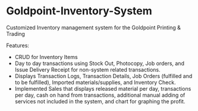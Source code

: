 # Goldpoint-Inventory-System
Customized Inventory management system for the Goldpoint Printing & Trading

Features:

  * CRUD for Inventory Items
  * Day to day transactions using Stock Out, Photocopy, Job orders, and Issue Delivery Receipt for non-system related transactions.
  * Displays Transaction Logs, Transaction Details, Job Orders (fulfilled and to be fulfilled), Imported materials/supplies, and Inventory Check.
  * Implemented Sales that displays released material per day, transactions per day, cash on hand from transactions, additional manual adding of services not included in the system, and chart for graphing the profit.
